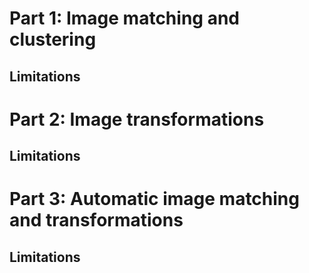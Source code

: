 # Part 1: Image matching and clustering

## Limitations

# Part 2: Image transformations

## Limitations


# Part 3: Automatic image matching and transformations

## Limitations
